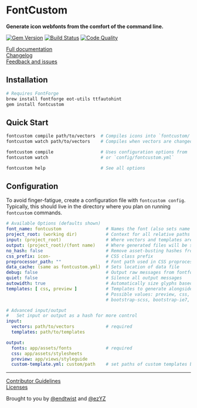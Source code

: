 # FontCustom

**Generate icon webfonts from the comfort of the command line.**

[![Gem Version](https://badge.fury.io/rb/fontcustom.png)](http://badge.fury.io/rb/fontcustom)
[![Build Status](https://api.travis-ci.org/FontCustom/fontcustom.png)](https://travis-ci.org/FontCustom/fontcustom)
[![Code Quality](https://codeclimate.com/github/FontCustom/fontcustom.png)](https://codeclimate.com/github/FontCustom/fontcustom)

[Full documentation](http://fontcustom.com)<br/>
[Changelog](https://github.com/FontCustom/fontcustom/blob/master/CHANGELOG.md)<br/>
[Feedback and issues](https://github.com/FontCustom/fontcustom/issues)

## Installation

```sh
# Requires FontForge
brew install fontforge eot-utils ttfautohint
gem install fontcustom
```

## Quick Start

```sh
fontcustom compile path/to/vectors  # Compiles icons into `fontcustom/`
fontcustom watch path/to/vectors    # Compiles when vectors are changed/added/removed

fontcustom compile                  # Uses configuration options from `fontcustom.yml`
fontcustom watch                    # or `config/fontcustom.yml`

fontcustom help                     # See all options
```

## Configuration

To avoid finger-fatigue, create a configuration file with `fontcustom config`. Typically, this should live in the directory where you plan on running `fontcustom` commands.

```yml
# Available Options (defaults shown)
font_name: fontcustom                 # Names the font (also sets name and directory of generated files)
project_root: (working dir)           # Context for all relative paths
input: (project_root)                 # Where vectors and templates are located
output: (project_root)/(font name)    # Where generated files will be saved
no_hash: false                        # Remove asset-busting hashes from generated files
css_prefix: icon-                     # CSS class prefix
preprocessor_path: ""                 # Font path used in CSS proprocessor templates
data_cache: (same as fontcustom.yml)  # Sets location of data file
debug: false                          # Output raw messages from fontforge
quiet: false                          # Silence all output messages
autowidth: true                       # Automatically size glyphs based on the width of their individual vectors
templates: [ css, preview ]           # Templates to generate alongside fonts
                                      # Possible values: preview, css, scss, scss-rails, bootstrap, 
                                      # bootstrap-scss, bootstrap-ie7, bootstrap-ie7-scss

# Advanced input/output
#   Set input or output as a hash for more control
input:
  vectors: path/to/vectors            # required
  templates: path/to/templates

output:
  fonts: app/assets/fonts             # required
  css: app/assets/stylesheets
  preview: app/views/styleguide
  custom-template.yml: custom/path    # set paths of custom templates by referencing their file name
```

---

[Contributor Guidelines](https://github.com/FontCustom/fontcustom/blob/master/CONTRIBUTING.md)<br/>
[Licenses](https://github.com/FontCustom/fontcustom/blob/master/LICENSES.txt)

Brought to you by [@endtwist](https://github.com/endtwist) and [@ezYZ](https://github.com/ezYZ)
